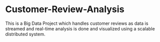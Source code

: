 # Customer-Review-Analysis
This is a Big Data Project which handles customer reviews as data is streamed and real-time analysis is done and visualized using a scalable distributed system.
